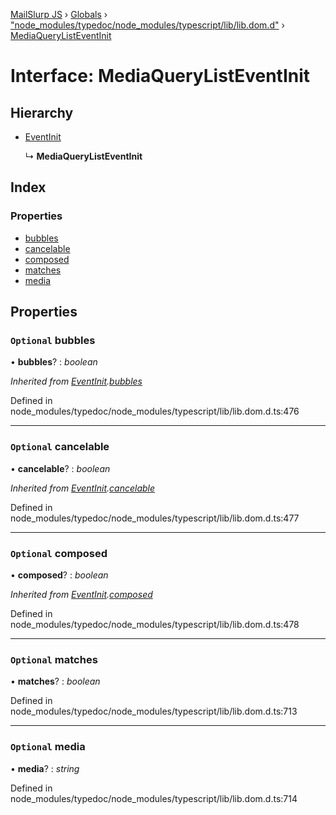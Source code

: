 [MailSlurp JS](../README.md) › [Globals](../globals.md) › ["node_modules/typedoc/node_modules/typescript/lib/lib.dom.d"](../modules/_node_modules_typedoc_node_modules_typescript_lib_lib_dom_d_.md) › [MediaQueryListEventInit](_node_modules_typedoc_node_modules_typescript_lib_lib_dom_d_.mediaquerylisteventinit.md)

# Interface: MediaQueryListEventInit

## Hierarchy

* [EventInit](_node_modules_typedoc_node_modules_typescript_lib_lib_dom_d_.eventinit.md)

  ↳ **MediaQueryListEventInit**

## Index

### Properties

* [bubbles](_node_modules_typedoc_node_modules_typescript_lib_lib_dom_d_.mediaquerylisteventinit.md#optional-bubbles)
* [cancelable](_node_modules_typedoc_node_modules_typescript_lib_lib_dom_d_.mediaquerylisteventinit.md#optional-cancelable)
* [composed](_node_modules_typedoc_node_modules_typescript_lib_lib_dom_d_.mediaquerylisteventinit.md#optional-composed)
* [matches](_node_modules_typedoc_node_modules_typescript_lib_lib_dom_d_.mediaquerylisteventinit.md#optional-matches)
* [media](_node_modules_typedoc_node_modules_typescript_lib_lib_dom_d_.mediaquerylisteventinit.md#optional-media)

## Properties

### `Optional` bubbles

• **bubbles**? : *boolean*

*Inherited from [EventInit](_node_modules_typedoc_node_modules_typescript_lib_lib_dom_d_.eventinit.md).[bubbles](_node_modules_typedoc_node_modules_typescript_lib_lib_dom_d_.eventinit.md#optional-bubbles)*

Defined in node_modules/typedoc/node_modules/typescript/lib/lib.dom.d.ts:476

___

### `Optional` cancelable

• **cancelable**? : *boolean*

*Inherited from [EventInit](_node_modules_typedoc_node_modules_typescript_lib_lib_dom_d_.eventinit.md).[cancelable](_node_modules_typedoc_node_modules_typescript_lib_lib_dom_d_.eventinit.md#optional-cancelable)*

Defined in node_modules/typedoc/node_modules/typescript/lib/lib.dom.d.ts:477

___

### `Optional` composed

• **composed**? : *boolean*

*Inherited from [EventInit](_node_modules_typedoc_node_modules_typescript_lib_lib_dom_d_.eventinit.md).[composed](_node_modules_typedoc_node_modules_typescript_lib_lib_dom_d_.eventinit.md#optional-composed)*

Defined in node_modules/typedoc/node_modules/typescript/lib/lib.dom.d.ts:478

___

### `Optional` matches

• **matches**? : *boolean*

Defined in node_modules/typedoc/node_modules/typescript/lib/lib.dom.d.ts:713

___

### `Optional` media

• **media**? : *string*

Defined in node_modules/typedoc/node_modules/typescript/lib/lib.dom.d.ts:714
